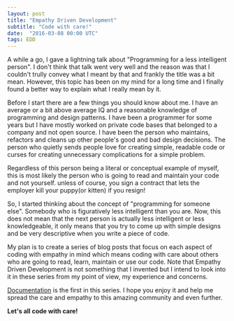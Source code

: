 ```yaml
---
layout: post
title: "Empathy Driven Development"
subtitle: "Code with care!"
date:  "2016-03-08 00:00 UTC"
tags: EDD
---
```


A while a go, I gave a lightning talk about "Programming for a less intelligent person".
I don't think that talk went very well and the reason was that I couldn't trully convey what I meant by that and frankly the title was a bit mean. However, this topic has been on my mind for a long time and I finally found a better way to explain what I really mean by it.

Before I start there are a few things you should know about me. I have an average or a bit above average IQ and a reasonable knowledge of programming and design patterns. I have been a programmer for some years but I have mostly worked on private code bases that belonged to a company and not open source. I have been the person who maintains, refactors and cleans up other people's good and bad design decisions. The person who quietly sends people love for creating simple, readable code or curses for creating unnecessary complications for a simple problem.

Regardless of this person being a literal or conceptual example of myself, this is most likely the person who is going to read and maintain your code and not yourself. unless of course, you sign a contract that lets the employer kill your puppy(or kitten) if you resign!

So, I started thinking about the concept of "programming for someone else". Somebody who is figuratively less intelligent than you are. Now, this does not mean that the next person is actually less intelligent or less knowledgeable, it only means that you try to come up with simple designs and be very descriptive when you write a piece of code.

My plan is to create a series of blog posts that focus on each aspect of coding with empathy in mind which means coding with care about others who are going to read, learn, maintain or use our code. Note that Empathy Driven Development is not something that I invented but I intend to look into it in these series from my point of view, my experience and concerns.

[Documentation](http://sjahandideh.github.io/2016/04/08/edd-documentation.html) is the first in this series. I hope you enjoy it and help me spread the care and empathy to this amazing community and even further.

**Let's all code with care!**

